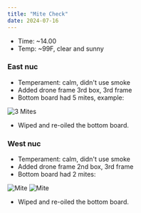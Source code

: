 ```yaml
---
title: "Mite Check"
date: 2024-07-16
---
```



- Time: ~14.00
- Temp: ~99F, clear and sunny

### East nuc

- Temperament: calm, didn't use smoke
- Added drone frame 3rd box, 3rd frame
- Bottom board had 5 mites, example:

![3 Mites](/WoodlandWizardBees/assets/images/IMG_0285.jpg)

- Wiped and re-oiled the bottom board.

### West nuc

- Temperament: calm, didn't use smoke
- Added drone frame 2nd box, 3rd frame
- Bottom board had 2 mites:

![Mite](/WoodlandWizardBees/assets/images/IMG_0290.jpg)
![Mite](/WoodlandWizardBees/assets/images/IMG_0293.jpg)

- Wiped and re-oiled the bottom board.
